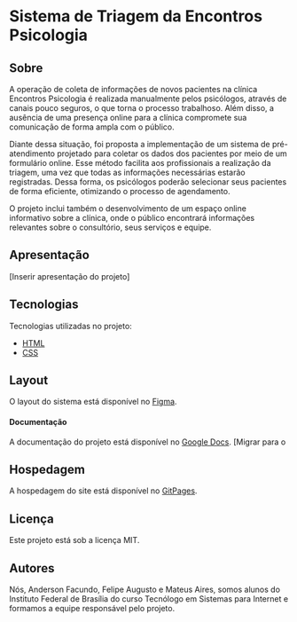 # Sistema de Triagem da Encontros Psicologia

## Sobre
A operação de coleta de informações de novos pacientes na clínica Encontros Psicologia é realizada manualmente pelos psicólogos, através de canais pouco seguros, o que torna o processo trabalhoso. Além disso, a ausência de uma presença online para a clínica compromete sua comunicação de forma ampla com o público.

Diante dessa situação, foi proposta a implementação de um sistema de pré-atendimento projetado para coletar os dados dos pacientes por meio de um formulário online. Esse método facilita aos profissionais a realização da triagem, uma vez que todas as informações necessárias estarão registradas. Dessa forma, os psicólogos poderão selecionar seus pacientes de forma eficiente, otimizando o processo de agendamento.

O projeto inclui também o desenvolvimento de um espaço online informativo sobre a clínica, onde o público encontrará informações relevantes sobre o consultório, seus serviços e equipe. 

## Apresentação
[Inserir apresentação do projeto]

## Tecnologias
Tecnologias utilizadas no projeto:
* [HTML](https://developer.mozilla.org/pt-BR/docs/Web/HTML)
* [CSS](https://developer.mozilla.org/pt-BR/docs/Web/CSS)

## Layout
O layout do sistema está disponível no [Figma](https://www.figma.com/file/77Drc70nFFi3P6nDRLevxV/Projeto-Final?type=design&node-id=0%3A1&mode=design&t=OuibXtjtGZmeSmlw-1).

#### Documentação
A documentação do projeto está disponível no [Google Docs](https://docs.google.com/document/d/1nJHjfoPiTwUTOmsQj7v6Wyhj5uKC_Hik7XbtENvbba4/edit?usp=sharing).
[Migrar para o 

## Hospedagem
A hospedagem do site está disponível no [GitPages](https://mateuaires.github.io/encontros-psicologia/).

## Licença
Este projeto está sob a licença MIT.

## Autores
Nós, Anderson Facundo, Felipe Augusto e Mateus Aires, somos alunos do Instituto Federal de Brasília do curso Tecnólogo em Sistemas para Internet e formamos a equipe responsável pelo projeto.
